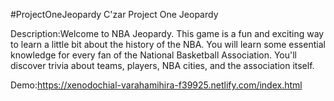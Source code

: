 #ProjectOneJeopardy
C'zar Project One Jeopardy

Description:Welcome to NBA Jeopardy. This game is a fun and exciting way to learn a little bit about the history of the NBA. You will learn some essential knowledge for every fan of the National Basketball Association. You'll discover trivia about teams, players, NBA cities, and the association itself.

Demo:https://xenodochial-varahamihira-f39925.netlify.com/index.html

